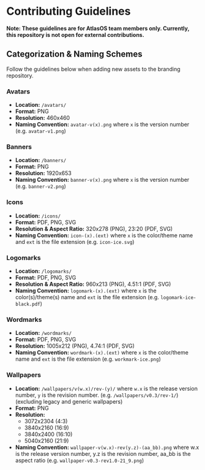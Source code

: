 # Contributing Guidelines

**Note: These guidelines are for AtlasOS team members only. Currently, this repository is not open for external contributions.**

## Categorization & Naming Schemes

Follow the guidelines below when adding new assets to the branding repository.

### Avatars
- **Location:** `/avatars/`
- **Format:** PNG
- **Resolution:** 460x460
- **Naming Convention:** `avatar-v(x).png` where `x` is the version number (e.g. `avatar-v1.png`)

### Banners
- **Location:** `/banners/`
- **Format:** PNG
- **Resolution:** 1920x653
- **Naming Convention:** `banner-v(x).png` where `x` is the version number (e.g. `banner-v2.png`)

### Icons
- **Location:** `/icons/`
- **Format:** PDF, PNG, SVG
- **Resolution & Aspect Ratio:** 320x278 (PNG), 23:20 (PDF, SVG)
- **Naming Convention:** `icon-(x).(ext)` where `x` is the color/theme name and `ext` is the file extension (e.g. `icon-ice.svg`)

### Logomarks
- **Location:** `/logomarks/`
- **Format:** PDF, PNG, SVG
- **Resolution & Aspect Ratio:** 960x213 (PNG), 4.51:1 (PDF, SVG)
- **Naming Convention:** `logomark-(x).(ext)` where `x` is the color(s)/theme(s) name and `ext` is the file extension (e.g. `logomark-ice-black.pdf`)

### Wordmarks
- **Location:** `/wordmarks/`
- **Format:** PDF, PNG, SVG
- **Resolution:** 1005x212 (PNG), 4.74:1 (PDF, SVG)
- **Naming Convention:** `wordmark-(x).(ext)` where `x` is the color/theme name and `ext` is the file extension (e.g. `workmark-ice.png`)

### Wallpapers
- **Location:** `/wallpapers/v(w.x)/rev-(y)/` where `w.x` is the release version number, `y` is the revision number. (e.g. `/wallpapers/v0.3/rev-1/`) (excluding legacy and generic wallpapers) 
- **Format:** PNG
- **Resolution:**  
  - 3072x2304 (4:3)  
  - 3840x2160 (16:9)  
  - 3840x2400 (16:10)  
  - 5040x2160 (21:9)
- **Naming Convention:** `wallpaper-v(w.x)-rev(y.z)-(aa_bb).png` where w.x is the release version number, y.z is the revision number, aa_bb is the aspect ratio (e.g. `wallpaper-v0.3-rev1.0-21_9.png`)

